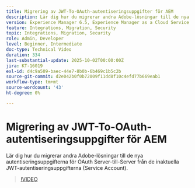 ```yaml
---
title: Migrering av JWT-To-OAuth-autentiseringsuppgifter för AEM
description: Lär dig hur du migrerar andra Adobe-lösningar till de nya autentiseringsuppgifterna för OAuth Server-till-Server.
version: Experience Manager 6.5, Experience Manager as a Cloud Service
feature: Integrations, Migration, Security
topic: Integrations, Migration, Security
role: Admin, Developer
level: Beginner, Intermediate
doc-type: Technical Video
duration: 334
last-substantial-update: 2025-10-02T00:00:00Z
jira: KT-16019
exl-id: d4c9a509-baec-44e7-8b0b-6b469c1b5c2b
source-git-commit: d2e042b0f0b72009f11dd8f10c4efd77b669eab1
workflow-type: tm+mt
source-wordcount: '43'
ht-degree: 0%

---
```


# Migrering av JWT-To-OAuth-autentiseringsuppgifter för AEM

Lär dig hur du migrerar andra Adobe-lösningar till de nya autentiseringsuppgifterna för OAuth Server-till-Server från de inaktuella JWT-autentiseringsuppgifterna (Service Account).

>[!VIDEO](https://video.tv.adobe.com/v/3432960/?learn=on)
